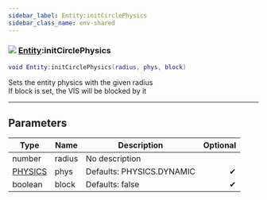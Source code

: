 ```yaml
---
sidebar_label: Entity:initCirclePhysics
sidebar_class_name: env-shared
---
```


### ![](/img/wiki/shared.png) [Entity](../entity/README.md):initCirclePhysics

```lua
void Entity:initCirclePhysics(radius, phys, block)
```

Sets the entity physics with the given radius<br/>If block is set, the VIS will be blocked by it<br/>

-----------------
## Parameters

| Type   | Name | Description | Optional |
| ------ | ---- | ----------- | -------: |
| number | radius | No description |   |
| [PHYSICS](../physics/README.md) | phys | Defaults: PHYSICS.DYNAMIC | ✔ |
| boolean | block | Defaults: false | ✔ |
